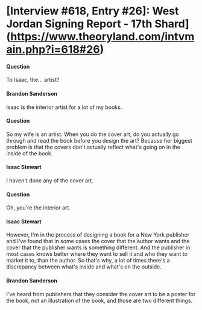 # [Interview #618, Entry #26]: West Jordan Signing Report - 17th Shard](https://www.theoryland.com/intvmain.php?i=618#26)

#### Question

To Isaac, the... artist?

#### Brandon Sanderson

Isaac is the interior artist for a lot of my books.

#### Question

So my wife is an artist. When you do the cover art, do you actually go through and read the book before you design the art? Because her biggest problem is that the covers don't actually reflect what's going on in the inside of the book.

#### Isaac Stewart

I haven't done any of the cover art.

#### Question

Oh, you're the interior art.

#### Isaac Stewart

However, I'm in the process of designing a book for a New York publisher and I've found that in some cases the cover that the author wants and the cover that the publisher wants is something different. And the publisher in most cases knows better where they want to sell it and who they want to market it to, than the author. So that's why, a lot of times there's a discrepancy between what's inside and what's on the outside.

#### Brandon Sanderson

I've heard from publishers that they consider the cover art to be a poster for the book, not an illustration of the book, and those are two different things.

